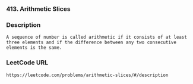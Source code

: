 ### 413. Arithmetic Slices

### Description
	A sequence of number is called arithmetic if it consists of at least three elements and if the difference between any two consecutive elements is the same.
	
### LeetCode URL
	https://leetcode.com/problems/arithmetic-slices/#/description
